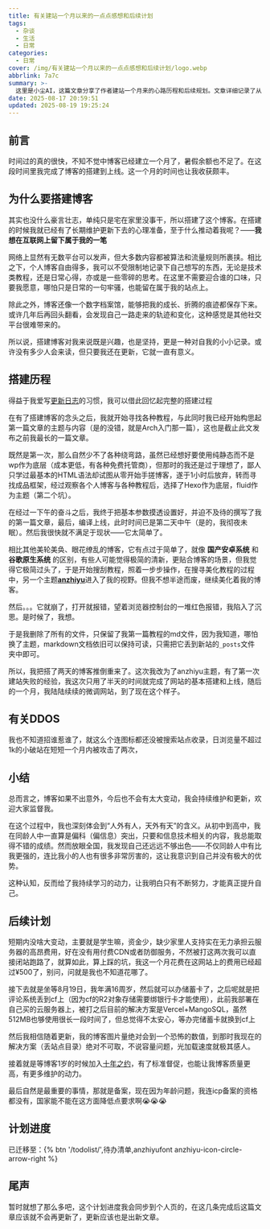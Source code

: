 ```yaml
---
title: 有关建站一个月以来的一点点感想和后续计划
tags:
  - 杂谈
  - 生活
  - 日常
categories:
  - 日常
cover: /img/有关建站一个月以来的一点点感想和后续计划/logo.webp
abbrlink: 7a7c
summary: >-
  这里是小尘AI，这篇文章分享了作者建站一个月来的心路历程和后续规划。文章详细记录了从最初因兴趣搭建博客的初衷，到选择Hexo框架、更换主题的技术探索过程，以及遭遇DDOS攻击的意外经历。作者反思了自身技术水平与同龄人的差距，表达了对持续学习的决心。未来计划包括优化评论系统、图片存储方案，以及等待年满18岁后完成备案等事项。整篇文章展现了个人博客作为数字档案馆的价值，以及作者对长期维护博客的热情与坚持。
date: 2025-08-17 20:59:51
updated: 2025-08-19 19:25:24
---
```


## 前言

时间过的真的很快，不知不觉中博客已经建立一个月了，暑假余额也不足了。在这段时间里我完成了博客的搭建到上线。这一个月的时间也让我收获颇丰。

## 为什么要搭建博客

其实也没什么豪言壮志，单纯只是宅在家里没事干，所以搭建了这个博客。在搭建的时候我就已经有了长期维护更新下去的心理准备，至于什么推动着我呢？——**我想在互联网上留下属于我的一笔**

网络上显然有无数平台可以发声，但大多数内容都被算法和流量规则所裹挟。相比之下，个人博客自由得多，我可以不受限制地记录下自己想写的东西，无论是技术类教程，还是日常心得，亦或是一些零碎的思考。在这里不需要迎合谁的口味，只要我愿意，哪怕只是日常的一句牢骚，也能留在属于我的站点上。

除此之外，博客还像一个数字档案馆，能够把我的成长、折腾的痕迹都保存下来。或许几年后再回头翻看，会发现自己一路走来的轨迹和变化，这种感觉是其他社交平台很难带来的。

所以说，搭建博客对我来说既是兴趣，也是坚持，更是一种对自我的小小记录。或许没有多少人会来读，但只要我还在更新，它就一直有意义。

## 搭建历程

得益于我爱写[更新日志](https://blog.mcxiaochen.top/log/)的习惯，我可以借此回忆起完整的搭建过程

在有了搭建博客的念头之后，我就开始寻找各种教程，与此同时我已经开始构思起第一篇文章的主题与内容（是的没错，就是Arch入门那一篇），这也是截止此文发布之前我最长的一篇文章。

既然是第一次，那么自然少不了各种绕弯路，虽然已经想好要使用纯静态而不是wp作为底层（成本更低，有各种免费托管商），但那时的我还是过于理想了，鄙人只学过最基本的HTML语法却试图从零开始手搓博客，遂于1小时后放弃，转而寻找成品框架，经过观察各个人博客与各种教程后，选择了Hexo作为底层，fluid作为主题（第二个坑）。

在经过一下午的奋斗之后，我终于把基本参数摸透设置好，并迫不及待的撰写了我的第一篇文章，最后，编译上线，此时时间已是第二天中午（是的，我彻夜未眠）。然后我很快就不满足于现状——它太简单了。

相比其他美轮美奂、眼花缭乱的博客，它有点过于简单了，就像 **国产安卓系统** 和 **谷歌原生系统** 的区别，有些人可能觉得极简的清新，更贴合博客的场景，但我觉得它极简过头了，于是开始搜刮教程，照着一步步操作，在搜寻美化教程的过程中，另一个主题[**anzhiyu**](https://blog.anheyu.com/)进入了我的视野。但我不想半途而废，继续美化着我的博客。

然后。。。它就崩了，打开就报错，望着浏览器控制台的一堆红色报错，我陷入了沉思。是时候了，我想。

于是我删除了所有的文件，只保留了我第一篇教程的md文件，因为我知道，哪怕换了主题，markdown文档依旧可以保持可读，只需把它丢到新站的``_posts``文件夹中即可。

所以，我把搭了两天的博客推倒重来了。这次我改为了anzhiyu主题，有了第一次建站失败的经验，我这次只用了半天的时间就完成了网站的基本搭建和上线，随后的一个月，我陆陆续续的微调网站，到了现在这个样子。

## 有关DDOS

我也不知道招谁惹谁了，就这么个连图标都还没被搜索站点收录，日浏览量不超过1k的小破站在短短一个月内被攻击了两次，

## 小结

总而言之，博客如果不出意外，今后也不会有太大变动，我会持续维护和更新，欢迎大家监督我。

在这个过程中，我也深刻体会到“人外有人，天外有天”的含义。从初中到高中，我在同龄人中一直算是偏科（偏信息）突出，只要和信息技术相关的内容，我总能取得不错的成绩。然而放眼全国，我发现自己还远远不够出色——不仅同龄人中有比我更强的，连比我小的人也有很多非常厉害的，这让我意识到自己并没有极大的优势。

这种认知，反而给了我持续学习的动力，让我明白只有不断努力，才能真正提升自己。

## 后续计划

短期内没啥大变动，主要就是学生嘛，资金少，缺少家里人支持实在无力承担云服务器的高昂费用，好在没有用付费CDN或者防御服务，不然被打这两次我可以直接闭站跑路了，就算如此，算上踩的坑，我这一个月花费在这网站上的费用已经超过¥500了，别问，问就是我也不知道花哪了。

接下去就是坐等8月19日，我年满16周岁，然后就可以办储蓄卡了，之后呢就是把评论系统丢到cf上（因为cf的R2对象存储需要绑银行卡才能使用），此前我部署在自己买的云服务器上，被打之后目前的解决方案是Vercel+MangoSQL，虽然512MB也够使用很长一段时间了，但总觉得不太安心，等办完储蓄卡就换到cf上

然后我相信随着更新，我的博客图片量绝对会到一个恐怖的数值，到那时我现在的解决方案（丢站点目录）绝对不可取，不说容量问题，光加载速度就极其感人。

接着就是等博客1岁的时候加入[十年之约](https://www.foreverblog.cn/)，有了标准督促，也能让我博客质量更高，有更多维护的动力。

最后自然是最重要的事情，那就是备案，现在因为年龄问题，我连icp备案的资格都没有，国家能不能在这方面降低点要求啊😭😭😭

## 计划进度

已迁移至：{% btn '/todolist/',待办清单,anzhiyufont anzhiyu-icon-circle-arrow-right %}

## 尾声

暂时就想了那么多吧，这个计划进度我会同步到个人页的，在这几条完成后这篇文章应该就不会再更新了，更新应该也是出新文章。